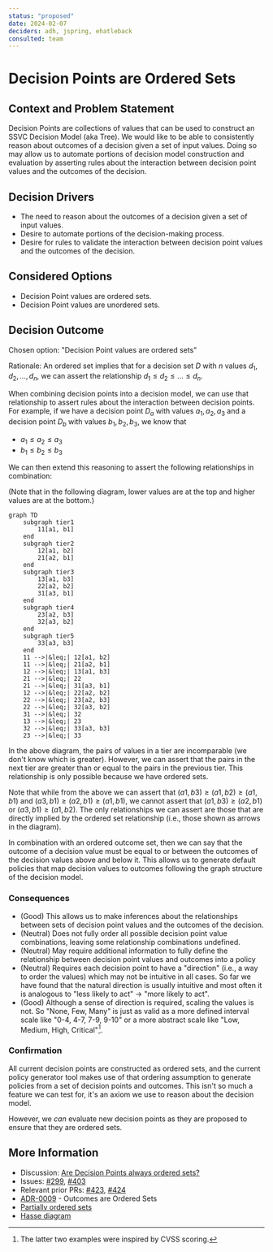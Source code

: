 ```yaml
---
status: "proposed"
date: 2024-02-07
deciders: adh, jspring, ehatleback
consulted: team
---
```

# Decision Points are Ordered Sets

## Context and Problem Statement

Decision Points are collections of values that can be used to construct an SSVC Decision Model (aka Tree).
We would like to be able to consistently reason about outcomes of a decision given a set of input values.
Doing so may allow us to automate portions of decision model construction and evaluation by asserting
rules about the interaction between decision point values and the outcomes of the decision.

## Decision Drivers

- The need to reason about the outcomes of a decision given a set of input values.
- Desire to automate portions of the decision-making process.
- Desire for rules to validate the interaction between decision point values and the outcomes of the decision.

## Considered Options

- Decision Point values are ordered sets.
- Decision Point values are unordered sets.

## Decision Outcome

Chosen option: "Decision Point values are ordered sets"

Rationale: An ordered set implies that for a decision set $D$ with $n$ values $d_1, d_2, \ldots, d_n$, we can
assert the relationship $d_1 \leq d_2 \leq \ldots \leq d_n$.

When combining decision points into a decision model, we can use that relationship to assert rules about the
interaction between decision points. For example, if we have a decision point $D_a$ with values $a_1, a_2, a_3$
and a decision point $D_b$ with values $b_1, b_2, b_3$, we know that

- $a_1 \leq a_2 \leq a_3$
- $b_1 \leq b_2 \leq b_3$

We can then extend this reasoning to assert the following relationships in combination:

(Note that in the following diagram, lower values are at the top and higher values are at the bottom.)

```mermaid
graph TD
    subgraph tier1
        11[a1, b1]
    end
    subgraph tier2
        12[a1, b2]
        21[a2, b1]
    end
    subgraph tier3
        13[a1, b3]
        22[a2, b2]
        31[a3, b1]
    end
    subgraph tier4
        23[a2, b3]
        32[a3, b2]
    end
    subgraph tier5
        33[a3, b3]
    end
    11 -->|&leq;| 12[a1, b2]
    11 -->|&leq;| 21[a2, b1]
    12 -->|&leq;| 13[a1, b3]
    21 -->|&leq;| 22
    21 -->|&leq;| 31[a3, b1]
    12 -->|&leq;| 22[a2, b2]
    22 -->|&leq;| 23[a2, b3]
    22 -->|&leq;| 32[a3, b2]
    31 -->|&leq;| 32
    13 -->|&leq;| 23
    32 -->|&leq;| 33[a3, b3]
    23 -->|&leq;| 33
```

In the above diagram, the pairs of values in a tier are incomparable (we don't know which is greater). However, we
can assert that the pairs in the next tier are greater than or equal to the pairs in the previous tier. This
relationship is only possible because we have ordered sets.

Note that while from the above we can assert that
$(a1,b3) \geq (a1,b2) \geq (a1,b1)$
and
$(a3,b1) \geq (a2,b1) \geq (a1,b1)$,
we cannot assert that $(a1,b3) \geq (a2,b1)$ or $(a3,b1) \geq (a1,b2)$. The only relationships we can assert are
those that are directly implied by the ordered set relationship (i.e., those shown as arrows in the diagram).

In combination with an ordered outcome set, then we can say that the outcome of a decision value must be
equal to or between the outcomes of the decision values above and below it. This allows us to generate
default policies that map decision values to outcomes following the graph structure of the decision model.

### Consequences

- (Good) This allows us to make inferences about the relationships between sets of decision point values
  and the outcomes of the decision.
- (Neutral) Does not fully order all possible decision point value combinations, leaving some relationship combinations
  undefined.
- (Neutral) May require additional information to fully define the relationship between decision point values and outcomes
  into a policy
- (Neutral) Requires each decision point to have a "direction" (i.e., a way to order the values) which may not be
  intuitive in all cases. So far we have found that the natural direction is usually intuitive and most often it is
  analogous to "less likely to act" &rarr; "more likely to act".
- (Good) Although a sense of direction is required, scaling the values is not. So "None, Few, Many" is just as valid as
  a more defined interval scale like "0-4, 4-7, 7-9, 9-10" or a more abstract scale like "Low, Medium, High, Critical"[^1].

[^1]: The latter two examples were inspired by CVSS scoring.

### Confirmation

All current decision points are constructed as ordered sets, and the current policy generator tool makes use of that
ordering assumption to generate policies from a set of decision points and outcomes. This isn't so much a feature
we can test for, it's an axiom we use to reason about the decision model.

However, we *can* evaluate new decision points as they are proposed to ensure that they are ordered sets.

## More Information

- Discussion: [Are Decision Points always ordered sets?](https://github.com/CERTCC/SSVC/discussions/290)
- Issues: [#299](https://github.com/CERTCC/SSVC/issues/299), [#403](https://github.com/CERTCC/SSVC/issues/403)
- Relevant prior PRs: [#423](https://github.com/CERTCC/SSVC/pull/423), [#424](https://github.com/CERTCC/SSVC/pull/424)
- [ADR-0009](0009-outcomes-are-ordered-sets.md) - Outcomes are Ordered Sets
- [Partially ordered sets](https://en.wikipedia.org/wiki/Partially_ordered_set)
- [Hasse diagram](https://en.wikipedia.org/wiki/Hasse_diagram)
